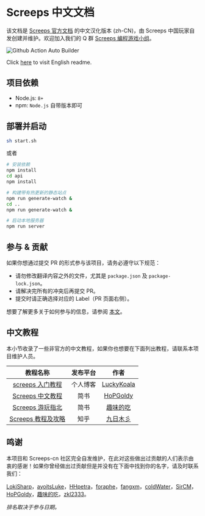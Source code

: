 # Screeps 中文文档

该文档是 [Screeps 官方文档](https://docs.screeps.com) 的中文汉化版本 (zh-CN)，由 Screeps 中国玩家自发创建并维护。欢迎加入我们的 Q 群 [Screeps 编程游戏小组](https://shang.qq.com/wpa/qunwpa?idkey=8d9a9245519f3ecc94b23fbdada6d6479d8a3330071e0d44f372bb63a372a083)。

![Github Action Auto Builder](https://github.com/screeps-cn/docs/workflows/Github%20Action%20Auto%20Builder/badge.svg?branch=master)

Click [here](./README.en-US.md) to visit English readme.

## 项目依赖

- Node.js: `8+`
- npm: `Node.js` 自带版本即可

## 部署并启动

```bash
sh start.sh
```

或者 

```bash
# 安装依赖
npm install
cd api
npm install

# 构建带有热更新的静态站点
npm run generate-watch &
cd ..
npm run generate-watch &

# 启动本地服务器
npm run server
```

## 参与 & 贡献

如果你想通过提交 PR 的形式参与该项目，请务必遵守以下规范：

- 请勿修改翻译内容之外的文件，尤其是 `package.json` 及 `package-lock.json`。
- 请解决完所有的冲突后再提交 PR。
- 提交时请正确选择对应的 Label（PR 页面右侧）。

想要了解更多关于如何参与的信息，请参阅 [本文](./CONTRIBUTING.md)。

## 中文教程

本小节收录了一些非官方的中文教程，如果你也想要在下面列出教程，请联系本项目维护人员。

|教程名称|发布平台|作者|
|:-:|:-:|:-:|
[screeps 入门教程](https://twodam.net/tags/screeps)|个人博客|[LuckyKoala](https://github.com/LuckyKoala)
[Screeps 中文教程](https://www.jianshu.com/p/5431cb7f42d3)|简书|[HoPGoldy](https://github.com/HoPGoldy)
[Screeps 游玩指北](https://www.jianshu.com/nb/40235961)|简书|[趣味的吃](https://www.jianshu.com/u/14a95c23386e)
[Screeps 教程及攻略](https://zhuanlan.zhihu.com/c_1097137377700667392)|知乎|[九日木彡](https://www.zhihu.com/people/noname-mr/activities)

## 鸣谢

本项目和 Screeps-cn 社区完全自发维护，在此对这些做出过贡献的人们表示由衷的感谢！如果你曾经做出过贡献但是并没有在下面中找到你的名字，请及时联系我们：

[LokiSharp](https://github.com/LokiSharp)，[ayoitsLuke](https://github.com/ayoitsLuke)，[HHpetra](https://github.com/HHpetra)，[foraphe](https://github.com/foraphe)，[fangxm](https://github.com/fangxm233)，[coldWater](https://github.com/forsaken628)，[SirCM](https://github.com/SirCM)，[HoPGoldy](https://github.com/HoPGoldy)，[趣味的吃](https://github.com/qwedc001)，[zkl2333](https://github.com/zkl2333)。

*排名取决于参与日期。*
